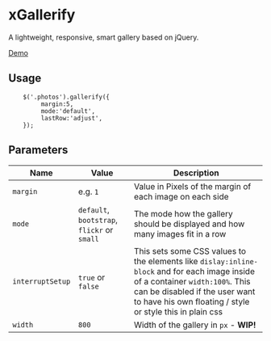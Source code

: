 # xGallerify

A lightweight, responsive, smart gallery based on jQuery.

[Demo](https://rawgit.com/xremix/xGallerify/master/Sample.html)

## Usage

```JS
	$('.photos').gallerify({
		 margin:5,
		 mode:'default',
		 lastRow:'adjust',
	});	
```

## Parameters

| Name | Value | Description |
|---|---|---|
| `margin` | e.g. `1`  | Value in Pixels of the margin of each image on each side  |
| `mode` | `default`, `bootstrap`, `flickr` or `small`  | The mode how the gallery should be displayed and how many images fit in a row |
| `interruptSetup` | `true` or `false` | This sets some CSS values to the elements like `dislay:inline-block` and for each image inside of a container `width:100%`. This can be disabled if the user want to have his own floating / style or style this in plain css |
| `width` | `800` | Width of the gallery in `px` - **WIP!** |